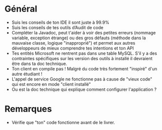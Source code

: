# Général
- Suis les conseils de ton IDE il sont juste à 99.9%
- Suis les conseils de tes outils d’Audit de code
- Compléter la Javadoc, peut t'aider à voir des petites erreurs (nommage variable, exception étrange) ou des gros défauts (méthode dans la mauvaise classe, logique "inapproprié") et permet aux autres développeurs de mieux comprendre tes intentions et ton API
- Tes entités Microsoft ne rentrent pas dans une table MySQL. S'il y a des contraintes spécifiques sur les version des outils à installé il devraient être dans ta doc technique.
- Ton client en compile pas ! Malgré du code très fortement "inspiré" d'un autre étudiant !
- L'appel de service Google ne fonctionne pas à cause de "vieux code" qui est encore en mode "client installé"
- Ou est la doc technique qui explique comment configurer l'application ? 

# Remarques
- Vérifie que "ton" code fonctionne avant de le livrer.
